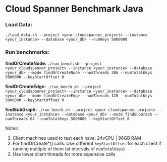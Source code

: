 # Cloud Spanner Benchmark Java

### Load Data:

`./load_data.sh --project <your_cloudspanner_project> --instance <your_instance> --database <your_db> --numKeys 5000000`

### Run benchmarks:

**findOrCreateNode:**
`./run_bench.sh --project <your_cloudspanner_project> --instance <your_instance> --database <your_db> --mode findOrCreateNode --numThreads 386 --numTotalKeys 5000000 --keyStartOffset 0`

**findOrCreateEdge:**
`./run_bench.sh --project <your_cloudspanner_project> --instance <your_instance> --database <your_db> --mode findOrCreateEdge --numThreads 128 --numTotalKeys 5000000 --keyStartOffset 0`

**findSubGraph:**
`./run_bench.sh --project <your_cloudspanner_project> --instance <your_instance> --database <your_db> --mode findSubGraph --numThreads 64 --numTotalKeys 5000000 --keyStartOffset 0`

Notes:
1. Client machines used to test each have: 24vCPU | 96GB RAM
2. For findOrCreate*() calls: Use different `keyStartOffset` for each client if running multiple of them (at intervals of `numTotalKeys`)
3. Use lower client threads for more expensive calls

